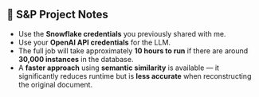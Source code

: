 ## 📝 S&P Project Notes

- Use the **Snowflake credentials** you previously shared with me.
- Use your **OpenAI API credentials** for the LLM.
- The full job will take approximately **10 hours to run** if there are around **30,000 instances** in the database.
- A **faster approach** using **semantic similarity** is available — it significantly reduces runtime but is **less accurate** when reconstructing the original document.

